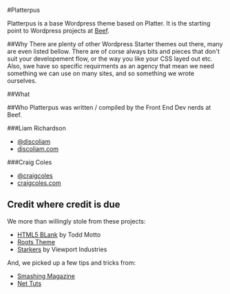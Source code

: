 #Platterpus

Platterpus is a base Wordpress theme based on Platter. It is the starting point to Wordpress projects at [Beef](http://wearebeef.co.uk).

##Why
There are plenty of other Wordpress Starter themes out there, many are even listed bellow. There are of corse always bits and pieces that don't suit your developement flow, or the way you like your CSS layed out etc. Also, swe have so specific requirments as an agency that mean we need something we can use on many sites, and so something we wrote ourselves.

##What

##Who
Platterpus was written / compiled by the Front End Dev nerds at Beef.

###Liam Richardson  
- [@discoliam](http://twitter.com/discoliam "Liam Richardson on Twitter")  
- [discoliam.com](http://discoliam.com "Liam Richardsons Website")


###Craig Coles  
- [@craigcoles](http://twitter.com/craigcoles "Craig Coles on Twitter")  
- [craigcoles.com](http://craigcoles.com "Craig Coles Website")


## Credit where credit is due
We more than willingly stole from these projects:

- [HTML5 BLank](http://html5blank.com) by Todd Motto   
- [Roots Theme](http://www.rootstheme.com)  
- [Starkers](http://viewportindustries.com/products/starkers/) by Viewport Industries  

And, we picked up a few tips and tricks from:
- [Smashing Magazine](http://www.smashingmagazine.com)
- [Net Tuts](http://net.tutsplus.com)